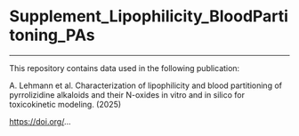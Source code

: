 # Supplement_Lipophilicity_BloodPartitoning_PAs

___

This repository contains data used in the following publication:

A. Lehmann et al. Characterization of lipophilicity and blood partitioning of pyrrolizidine alkaloids and their N-oxides in vitro and in silico for toxicokinetic modeling. (2025)

https://doi.org/...
